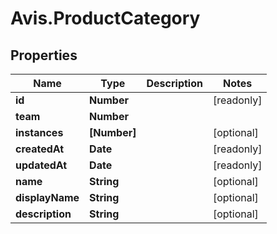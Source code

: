 # Avis.ProductCategory

## Properties

| Name            | Type         | Description | Notes      |
| --------------- | ------------ | ----------- | ---------- |
| **id**          | **Number**   |             | [readonly] |
| **team**        | **Number**   |             |
| **instances**   | **[Number]** |             | [optional] |
| **createdAt**   | **Date**     |             | [readonly] |
| **updatedAt**   | **Date**     |             | [readonly] |
| **name**        | **String**   |             | [optional] |
| **displayName** | **String**   |             | [optional] |
| **description** | **String**   |             | [optional] |
